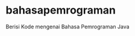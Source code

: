 # bahasapemrograman
Berisi Kode mengenai Bahasa Pemrograman Java
<div class="separator" style="clear: both; text-align: center;">
<a href="http://4.bp.blogspot.com/-4r2v1glONXM/VVAqaOzmiSI/AAAAAAAAAAs/nTXuITya7Js/s1600/732943592.jpg" imageanchor="1" style="margin-left: 1em; margin-right: 1em;"><img border="0" height="3
